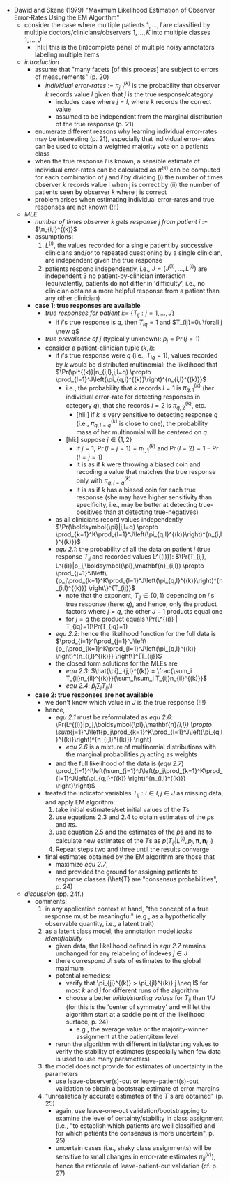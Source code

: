 <!-- dawid_and_skene_1979_maximum_likelihood_estimation_of_observer_error_rates_using_the_e_m_algorithm.md -->
- Dawid and Skene (1979) "Maximum Likelihood Estimation of Observer Error-Rates Using the EM Algorithm"
    - consider the case where multiple patients $1,...,I$ are classified by multiple doctors/clinicians/observers $1,...,K$ into multiple classes $1,...,J$
        - [hli:] this is the (in)complete panel of multiple noisy annotators labeling multiple items  
    - *introduction*
        - assume that "many facets [of this process] are subject to errors of measurements" (p. 20) 
            - *individual error-rates* := $\pi_{j,l}^{(k)}$ is the probability that observer *k* records value *l* given that *j* is the true response/category 
                - includes case where $j = l$, where *k* records the correct value
                - assumed to be independent from the marginal distribution of the true response (p. 21)
        - enumerate different reasons why learning individual error-rates may be interesting (p. 21), especially that individual error-rates can be used to obtain a weighted majority vote on a patients class
        - when the true response $l$ is known, a sensible estimate of individual error-rates can be calculated as $\hat{\pi}^{(k)}$ can be computed for each combination of $j$ and $l$ by dividing 
            (i) the number of times observer $k$ records value l when j is correct by
            (ii) the number of patients seen by observer $k$ where j is correct
        - problem arises when estimating individual error-rates and true responses are not known (!!!)
    - *MLE*
        - *number of times observer $k$ gets response $j$ from patient $i$* := $\n_{i,l}^{(k)}$
        - assumptions: 
            1. $L^{(i)}$, the values recorded for a single patient by successive clinicians and/or to repeated questioning by a single clinician, are independent given the true response
            2. patients respond independently, i.e., $J = (J^{(1)}, ..., L^{(i)})$ are independent
            3 no patient-by-clinician interaction (equivalently, patients do not differ in 'difficulty', i.e., no clinician obtains a more helpful response from a patient than any other clinician)
        - **case 1: true responses are available**
            - *true responses for patient $i$*:= $\{T_{ij}: j = 1,...,J\}$
                - if $i$'s true response is $q$, then $T_{iq}=1$ and $T_{ij}=0\ \forall j \new q$
            - *true prevalence of $j$* (typically unknown): $p_j = \Pr(j=1)$
            - consider a patient-clinician tuple $(k,i)$:
                - if $i$'s true response were $q$ (i.e., $T_{iq}=1$), values recorded by $k$ would be distributed multinomial: the likelihood that $\Pr(\pi^{(k)}|n_{i,l},j,l=q) \propto \prod_{l=1}^J\left(\pi_{q,l}^{(k)}\right)^{n_{i,l}^{(k)}}$
                    - i.e., the probability that $k$ records $l=1$ is $\pi_{q,1}^{(k)}$ (her individual error-rate for detecting responses in category $q$), that she records $l=2$ is $\pi_{q,2}^{(k)}$, etc.
                        - [hli:] if $k$ is very sensitive to detecting response $q$ (i.e., $\pi_{q,l=q}^{(k)}$ is close to one), the probability mass of her multinomial will be centered on $q$
                    - [hli:] suppose $j \in \{1,2\}$
                        - if $j = 1$, $\Pr(l=j=1) = \pi_{1,1}^{(k)}$ and $\Pr(l=2) = 1 - \Pr(l=j=1)$
                        - it is as if $k$ were throwing a biased coin and recoding a value that matches the true response only with $\pi_{q,l=q}^{(k)}$
                        - it is as if $k$ has a biased coin for each true response (she may have higher sensitivity than specificity, i.e., may be better at detecting true-positives than at detecting true-negatives)
                - as all clinicians record values independently $\Pr(\boldsymbol{\pi}|j,l=q) \propto \prod_{k=1}^K\prod_{l=1}^J\left(\pi_{q,l}^{(k)}\right)^{n_{i,l}^{(k)}}$
                - *equ 2.1*: the probability of all the data on patient $i$ (true response $T_{ij}$ and recorded values L^{(i)}):
                $\Pr(T_{ij}, L^{(i)}|p_j,\boldsymbol{\pi},\mathbf{n}_{i,l}) \propto \prod_{j=1}^J\left\{p_j\prod_{k=1}^K\prod_{l=1}^J\left(\pi_{q,l}^{(k)}\right)^{n_{i,l}^{(k)}} \right\}^{T_{ij}}$
                    - note that the exponent, $T_{ij} \in \{0,1\}$ depending on $i$'s true response (here: $q$), and hence, only the product factors where $j = q$, the other $J-1$ products equal one
                    - for $j = q$ the product equals \Pr(L^{(i)} | T_{iq}=1)\Pr(T_{iq}=1)
                - *equ 2.2*: hence the likelihood function for the full data is $\prod_{i=1}^I\prod_{j=1}^J\left\{p_j\prod_{k=1}^K\prod_{l=1}^J\left(\pi_{q,l}^{(k)} \right)^{n_{i,l}^{(k)}} \right\}^{T_{ij}}$
                - the closed form solutions for the MLEs are
                    - *equ 2.3*: $\hat{\pi}_ {j,l}^{(k)} = \frac{\sum_i T_{ij}n_{il}^{(k)}}{\sum_l\sum_i T_{ij}n_{il}^{(k)}}$
                    - *equ 2.4*: $\hat{p}_j\sum_i T_{ij} / I$
        - **case 2: true responses are not available**
            - we don't know which value in $J$ is the true response (!!!)
            - hence, 
                - *equ 2.1* must be reformulated as *equ 2.6*: \Pr(L^{(i)}|p_j,\boldsymbol{\pi},\mathbf{n}_{i,l}) \propto \sum_{j=1}^J\left\{p_j\prod_{k=1}^K\prod_{l=1}^J\left(\pi_{q,l}^{(k)}\right)^{n_{i,l}^{(k)}} \right\}
                    - *equ 2.6* is a mixture of multinomial distributions with the marginal probabilities $p_j$ acting as weights
                - and the full likelihood of the data is (*equ 2.7*) \prod_{i=1}^I\left(\sum_{j=1}^J\left\{p_j\prod_{k=1}^K\prod_{l=1}^J\left(\pi_{q,l}^{(k)} \right)^{n_{i,l}^{(k)}} \right\}\right)$
            - treated the indicator variables ${T_{ij}: i \in I, j \in J}$ as missing data, and apply EM algorithm:
                1. take initial estimates/set initial values of the $T$s
                2. use equations 2.3 and 2.4 to obtain estimates of the $p$s and $\pi$s. 
                3. use equation 2.5 and the estimates of the $p$s and $\pi$s to calculate new estimates of the $T$s as $p(T_{ij} | L^{(i)}, p_j, \boldsymbol{\pi}, \mathbf{n}_ {i,l})$
                4. Repeat steps two and three until the results converge
            - final estimates obtained by the EM algorithm are those that
                - maximize *equ 2.7*,
                - and provided the ground for assigning patients to response classes (\hat{T} are "consensus probabilities", p. 24)  
    - *discussion* (pp. 24f.)
        - comments:
            1. in any application context at hand, "the concept of a true response must be meaningful" (e.g., as a hypothetically observable quantity, i.e., a latent trait)
            2. as a latent class model, the annotation model *lacks identifiability* 
                - given data, the likelihood defined in *equ 2.7* remains unchanged for any relabeling of indexes $j \in J$
                - there correspond $J!$ sets of estimates to the global maximum
                - potential remedies:
                    - verify that \pi_{jj}^{(k)} > \pi_{jl}^{(k)} j \neq l$ for most $k$ and $j$ for different runs of the algorithm
                    - choose a better *initial/starting values* for $T_{ij}$ than $1/J$ (for this is the 'center of symmetry' and will let the algorithm start at a saddle point of the likelihood surface, p. 24)
                        - e.g., the average value or the majority-winner assignment at the patient/item level
                - rerun the algorithm with different initial/starting values to verify the stability of estimates (especially when few data is used to use many parameters)
            3. the model does not provide for estimates of uncertainty in the parameters
                - use leave-observer(s)-out or leave-patient(s)-out validation to obtain a bootstrap estimate of error margins
            4. "unrealistically accurate estimates of the $T$'s are obtained" (p. 25)
                - again, use leave-one-out validation/bootstrapping to examine the level of certainty/stability in class assignment (i.e., "to establish which patients are well classified and for which patients the consensus is more uncertain", p. 25)
                - uncertain cases (i.e., shaky class assignments) will be sensitive to small changes in error-rate estimates $\pi_{jl}^{(k)}$), hence the rationale of leave-patient-out validation (cf. p. 27)



